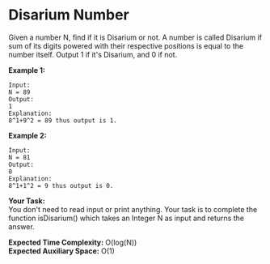 # Disarium Number

Given a number N, find if it is Disarium or not. A number is called Disarium if sum of its digits powered with their respective positions is equal to the number itself. Output 1 if it's Disarium, and 0 if not.


**Example 1:**
```
Input:
N = 89
Output:
1
Explanation:
8^1+9^2 = 89 thus output is 1.
```
**Example 2:**
```
Input:
N = 81
Output:
0
Explanation:
8^1+1^2 = 9 thus output is 0. 
```

**Your Task:**<br>
You don't need to read input or print anything. Your task is to complete the function isDisarium() which takes an Integer N as input and returns the answer.

 
**Expected Time Complexity:** O(log(N))<br>
**Expected Auxiliary Space:** O(1)
